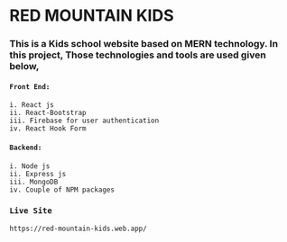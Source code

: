 # RED MOUNTAIN KIDS

### This is a Kids school website based on MERN technology. In this project, Those technologies and tools are used given below,

#### `Front End:`
    i. React js
    ii. React-Bootstrap
    iii. Firebase for user authentication
    iv. React Hook Form

#### `Backend: `
    i. Node js
    ii. Express js
    iii. MongoDB
    iv. Couple of NPM packages


### `Live Site`

    https://red-mountain-kids.web.app/